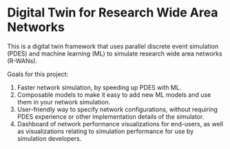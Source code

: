 # Digital Twin for Research Wide Area Networks

This is a digital twin framework that uses parallel discrete event simulation (PDES) and machine learning (ML) to simulate research wide area networks (R-WANs).

Goals for this project:
1. Faster network simulation, by speeding up PDES with ML.
2. Composable models to make it easy to add new ML models and use them in your network simulation.
3. User-friendly way to specify network configurations, without requiring PDES experience or other implementation details of the simulator.
4. Dashboard of network performance visualizations for end-users, as well as visualizations relating to simulation performance for use by simulation developers.
